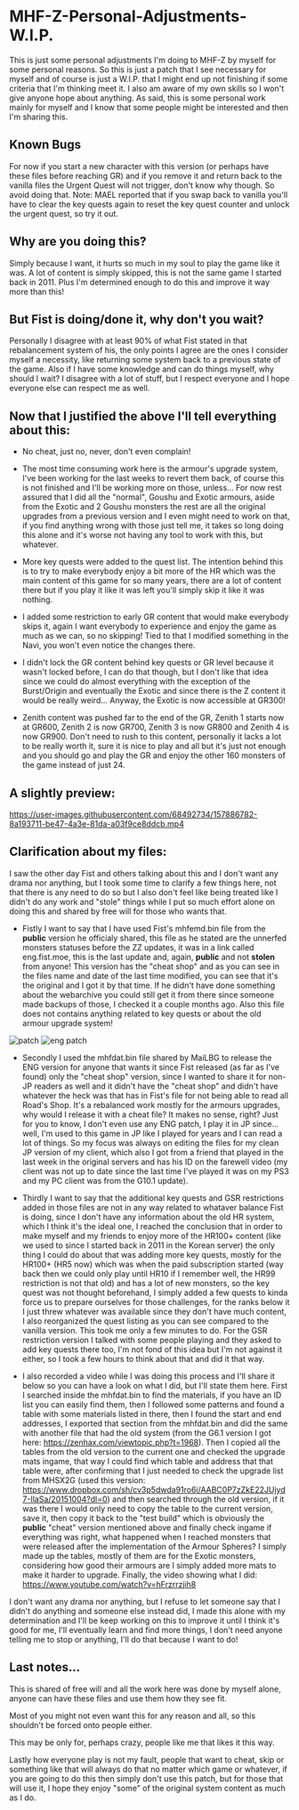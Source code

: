 # MHF-Z-Personal-Adjustments-W.I.P.
This is just some personal adjustments I'm doing to MHF-Z by myself for some personal reasons. So this is just a patch that I see necessary for myself and of course is just a W.I.P. that I might end up not finishing if some criteria that I'm thinking meet it. I also am aware of my own skills so I won't give anyone hope about anything. As said, this is some personal work mainly for myself and I know that some people might be interested and then I'm sharing this.

## Known Bugs
For now if you start a new character with this version (or perhaps have these files before reaching GR) and if you remove it and return back to the vanilla files the Urgent Quest will not trigger, don't know why though. So avoid doing that.
Note: MAEL reported that if you swap back to vanilla you'll have to clear the key quests again to reset the key quest counter and unlock the urgent quest, so try it out.

## Why are you doing this?
Simply because I want, it hurts so much in my soul to play the game like it was. A lot of content is simply skipped, this is not the same game I started back in 2011. Plus I'm determined enough to do this and improve it way more than this!

## But Fist is doing/done it, why don't you wait?
Personally I disagree with at least 90% of what Fist stated in that rebalancement system of his, the only points I agree are the ones I consider myself a necessity, like returning some system back to a previous state of the game. Also if I have some knowledge and can do things myself, why should I wait? I disagree with a lot of stuff, but I respect everyone and I hope everyone else can respect me as well.

## Now that I justified the above I'll tell everything about this:

* No cheat, just no, never, don't even complain!

* The most time consuming work here is the armour's upgrade system, I've been working for the last weeks to revert them back, of course this is not finished and I'll be working more on those, unless... For now rest assured that I did all the "normal", Goushu and Exotic armours, aside from the Exotic and 2 Goushu monsters the rest are all the original upgrades from a previous version and I even might need to work on that, if you find anything wrong with those just tell me, it takes so long doing this alone and it's worse not having any tool to work with this, but whatever.

* More key quests were added to the quest list. The intention behind this is to try to make everybody enjoy a bit more of the HR which was the main content of this game for so many years, there are a lot of content there but if you play it like it was left you'll simply skip it like it was nothing.

* I added some restriction to early GR content that would make everybody skips it, again I want everybody to experience and enjoy the game as much as we can, so no skipping! Tied to that I modified something in the Navi, you won't even notice the changes there.

* I didn't lock the GR content behind key quests or GR level because it wasn't locked before, I can do that though, but I don't like that idea since we could do almost everything with the exception of the Burst/Origin and eventually the Exotic and since there is the Z content it would be really weird... Anyway, the Exotic is now accessible at GR300!

* Zenith content was pushed far to the end of the GR, Zenith 1 starts now at GR600, Zenith 2 is now GR700, Zenith 3 is now GR800 and Zenith 4 is now GR900. Don't need to rush to this content, personally it lacks a lot to be really worth it, sure it is nice to play and all but it's just not enough and you should go and play the GR and enjoy the other 160 monsters of the game instead of just 24.

## A slightly preview:

https://user-images.githubusercontent.com/68492734/157886782-8a193711-be47-4a3e-81da-a03f9ce8ddcb.mp4


## Clarification about my files:
I saw the other day Fist and others talking about this and I don't want any drama nor anything, but I took some time to clarify a few things here, not that there is any need to do so but I also don't feel like being treated like I didn't do any work and "stole" things while I put so much effort alone on doing this and shared by free will for those who wants that.

* Fistly I want to say that I have used Fist's mhfemd.bin file from the **public** version he officialy shared, this file as he stated are the unnerfed monsters statuses before the ZZ updates, it was in a link called eng.fist.moe, this is the last update and, again, **public** and not **stolen** from anyone! This version has the "cheat shop" and as you can see in the files name and date of the last time modified, you can see that it's the original and I got it by that time. If he didn't have done something about the webarchive you could still get it from there since someone made backups of those, I checked it a couple months ago. Also this file does not contains anything related to key quests or about the old armour upgrade system!

![patch](https://user-images.githubusercontent.com/68492734/159828680-f7d842a4-978d-4f1c-a682-6cd194e5ce73.png) 
![eng patch](https://user-images.githubusercontent.com/68492734/159838926-701cb031-cd0e-40a7-a796-cf3c10d1b99a.png)


* Secondly I used the mhfdat.bin file shared by MaiLBG to release the ENG version for anyone that wants it since Fist released (as far as I've found) only the "cheat shop" version, since I wanted to share it for non-JP readers as well and it didn't have the "cheat shop" and didn't have whatever the heck was that has in Fist's file for not being able to read all Road's Shop. It's a rebalanced work mostly for the armours upgrades, why would I release it with a cheat file? It makes no sense, right?
Just for you to know, I don't even use any ENG patch, I play it in JP since... well, I'm used to this game in JP like I played for years and I can read a lot of things. So my focus was always on editing the files for my clean JP version of my client, which also I got from a friend that played in the last week in the original servers and has his ID on the farewell video (my client was not up to date since the last time I've played it was on my PS3 and my PC client was from the G10.1 update).

* Thirdly I want to say that the additional key quests and GSR restrictions added in those files are not in any way related to whataver balance Fist is doing, since I don't have any information about the old HR system, which I think it's the ideal one, I reached the conclusion that in order to make myself and my friends to enjoy more of the HR100+ content (like we used to since I started back in 2011 in the Korean server) the only thing I could do about that was adding more key quests, mostly for the HR100+ (HR5 now) which was when the paid subscription started (way back then we could only play until HR10 if I remember well, the HR99 restriction is not that old) and has a lot of new monsters, so the key quest was not thought beforehand, I simply added a few quests to kinda force us to prepare ourselves for those challenges, for the ranks below it I just threw whatever was available since they don't have much content, I also reorganized the quest listing as you can see compared to the vanilla version. This took me only a few minutes to do. For the GSR restriction version I talked with some people playing and they asked to add key quests there too, I'm not fond of this idea but I'm not against it either, so I took a few hours to think about that and did it that way.

* I also recorded a video while I was doing this process and I'll share it below so you can have a look on what I did, but I'll state them here. First I searched inside the mhfdat.bin to find the materials, if you have an ID list you can easily find them, then I followed some patterns and found a table with some materials listed in there, then I found the start and end addresses, I exported that section from the mhfdat.bin and did the same with another file that had the old system (from the G6.1 version I got here: https://zenhax.com/viewtopic.php?t=1968). Then I copied all the tables from the old version to the current one and checked the upgrade mats ingame, that way I could find which table and address that that table were, after confirming that I just needed to check the upgrade list from MHSX2G (used this version: https://www.dropbox.com/sh/cv3p5dwda91ro6i/AABC0P7zZkE22JUjyd7-IlaSa/20151004?dl=0) and then searched through the old version, if it was there I would only need to copy the table to the current version, save it, then copy it back to the "test build" which is obviously the **public** "cheat" version mentioned above and finally check ingame if everything was right, what happened when I reached monsters that were released after the implementation of the Armour Spheres? I simply made up the tables, mostly of them are for the Exotic monsters, considering how good their armours are I simply added more mats to make it harder to upgrade.
Finally, the video showing what I did: https://www.youtube.com/watch?v=hFrzrrzjih8

I don't want any drama nor anything, but I refuse to let someone say that I didn't do anything and someone else instead did, I made this alone with my determination and I'll be keep working on this to improve it until I think it's good for me, I'll eventually learn and find more things, I don't need anyone telling me to stop or anything, I'll do that because I want to do!

## Last notes...
This is shared of free will and all the work here was done by myself alone, anyone can have these files and use them how they see fit.

Most of you might not even want this for any reason and all, so this shouldn't be forced onto people either.

This may be only for, perhaps crazy, people like me that likes it this way.

Lastly how everyone play is not my fault, people that want to cheat, skip or something like that will always do that no matter which game or whatever, if you are going to do this then simply don't use this patch, but for those that will use it, I hope they enjoy "some" of the original system content as much as I do.
